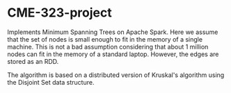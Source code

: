 # CME-323-project

Implements Minimum Spanning Trees on Apache Spark. Here we assume that the set of nodes is small enough to fit in the memory of a single machine. This is not a bad assumption considering that about 1 million nodes can fit in the memory of a standard laptop. However, the edges are stored as an RDD.

The algorithm is based on a distributed version of Kruskal's algorithm using the Disjoint Set data structure.
